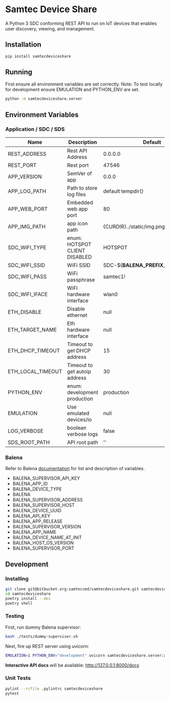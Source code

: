 # Samtec Device Share

A Python 3 SDC conforming REST API to run on IoT devices that enables user discovery, viewing, and management.

## Installation

```bash
pip install samtecdeviceshare
```

## Running

First ensure all environment variables are set correctly.
Note: To test locally for development ensure EMULATION and PYTHON_ENV are set.

```bash
python -m samtecdeviceshare.server
```

## Environment Variables

### Application / SDC / SDS

| Name              | Description                   | Default                                     |
| ----------------- | ----------------------------- | ------------------------------------------- |
| REST_ADDRESS      | Rest API Address              | 0.0.0.0                                     |
| REST_PORT         | Rest port                     | 47546                                       |
| APP_VERSION       | SemVer of app                 | 0.0.0                                       |
| APP_LOG_PATH      | Path to store log files       | default tempdir()                           |
| APP_WEB_PORT      | Embedded web app port         | 80                                          |
| APP_IMG_PATH      | app icon path                 | {CURDIR}../static/img.png                   |
| SDC_WIFI_TYPE     | enum: HOTSPOT CLIENT DISABLED | HOTSPOT                                     |
| SDC_WIFI_SSID     | WiFi SSID                     | SDC-${**BALENA_PREFIX**_DEVICE_UUID}        |
| SDC_WIFI_PASS     | WiFi passphrase               | samtec1!                                    |
| SDC_WIFI_IFACE    | WiFi hardware interface       | wlan0                                       |
| ETH_DISABLE       | Disable ethernet              | null                                        |
| ETH_TARGET_NAME   | Eth hardware interface        | null                                        |
| ETH_DHCP_TIMEOUT  | Timeout to get DHCP address   | 15                                          |
| ETH_LOCAL_TIMEOUT | Timeout to get autoip address | 30                                          |
| PYTHON_ENV        | enum: development production  | production                                  |
| EMULATION         | Use emulated devices/io       | null                                        |
| LOG_VERBOSE       | boolean verbose logs          | false                                       |
| SDS_ROOT_PATH     | API root path                 | ''                                          |

### Balena

Refer to Balena [documentation](https://www.balena.io/docs/learn/develop/runtime/) for list and description of variables.

- BALENA_SUPERVISOR_API_KEY
- BALENA_APP_ID
- BALENA_DEVICE_TYPE
- BALENA
- BALENA_SUPERVISOR_ADDRESS
- BALENA_SUPERVISOR_HOST
- BALENA_DEVICE_UUID
- BALENA_API_KEY
- BALENA_APP_RELEASE
- BALENA_SUPERVISOR_VERSION
- BALENA_APP_NAME
- BALENA_DEVICE_NAME_AT_INIT
- BALENA_HOST_OS_VERSION
- BALENA_SUPERVISOR_PORT

## Development

### Installing

```bash
git clone git@bitbucket.org:samteccmd/samtecdeviceshare.git samtecdeviceshare
cd samtecdeviceshare
poetry install --dev
poetry shell
```

### Testing

First, run dummy Balena supervisor:

```bash
bash ./tests/dummy-supervisor.sh
```

Next, fire up REST server using uvicorn:

```bash
EMULATION=1 PYTHON_ENV="development" uvicorn samtecdeviceshare.server:app --reload
```

**Interactive API docs** will be available: <http://127.0.0.1:8000/docs>

### Unit Tests

```bash
pylint --rcfile .pylintrc samtecdeviceshare
pytest
```
